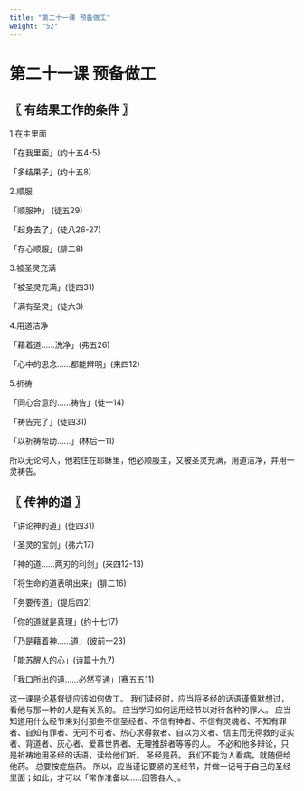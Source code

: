 ```yaml
---
title: "第二十一课 预备做工"
weight: "52"
---
```


# 第二十一课 预备做工


## 〖 有结果工作的条件 〗

1.在主里面

「在我里面」(约十五4-5)

「多结果子」(约十五8)

2.顺服

「顺服神」 (徒五29)

「起身去了」(徒八26-27)

「存心顺服」(腓二8)

3.被圣灵充满

「被圣灵充满」(徒四31)

「满有圣灵」(徒六3)

4.用道洁净

「藉着道……洗净」(弗五26)

「心中的思念……都能辨明」(来四12)

5.祈祷

「同心合意的……祷告」(徒一14)

「祷告完了」(徒四31)

「以祈祷帮助……」(林后一11)

所以无论何人，他若住在耶稣里，他必顺服主，又被圣灵充满，用道洁净，并用一灵祷告。

## 〖 传神的道 〗

「讲论神的道」(徒四31)

「圣灵的宝剑」(弗六17)

「神的道……两刃的利剑」(来四12-13)

「将生命的道表明出来」(腓二16)

「务要传道」(提后四2)

「你的道就是真理」(约十七17)

「乃是藉着神……道」(彼前一23)

「能苏醒人的心」(诗篇十九7)

「我口所出的道……必然亨通」(赛五五11)

这一课是论基督徒应该如何做工。
我们读经时，应当将圣经的话语谨慎默想过，看他与那一种的人是有关系的。
应当学习如何运用经节以对待各种的罪人。
应当知道用什么经节来对付那些不信圣经者、不信有神者、不信有灵魂者、不知有罪者、自知有罪者、无可不可者、热心求得救者、自以为义者、信主而无得救的证实者、背道者、灰心者、爱慕世界者、无理推辞者等等的人。
不必和他多辩论，只是祈祷地用圣经的话语，读给他们听。
圣经是药。
我们不能为人看病，就随便给他药。
总要按症施药。
所以，应当谨记要紧的圣经节，并做一记号于自己的圣经里面；如此，才可以「常作准备以……回答各人」。
